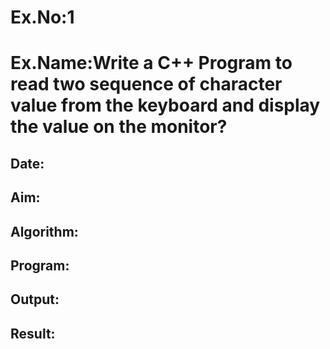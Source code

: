 # Ex.No:1
# Ex.Name:Write a C++ Program to read two sequence of character  value from the keyboard and display the value on the monitor?
## Date:
## Aim:


## Algorithm:

## Program:







## Output:



## Result:


